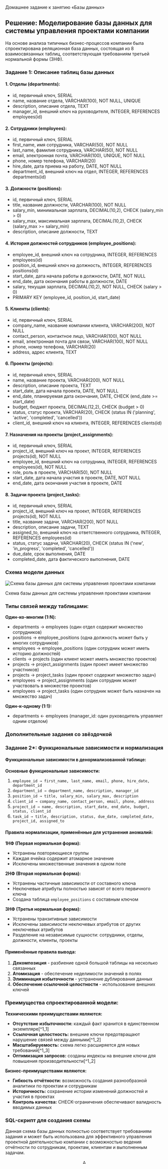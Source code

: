 Домашнее задание к занятию «Базы данных» 

## Решение: Моделирование базы данных для системы управления проектами компании

На основе анализа типичных бизнес-процессов компании была спроектирована реляционная база данных, состоящая из 8 взаимосвязанных таблиц, соответствующая требованиям третьей нормальной формы (3НФ).

### Задание 1: Описание таблиц базы данных

#### 1. Отделы (departments):

- id, первичный ключ, SERIAL
- name, название отдела, VARCHAR(100), NOT NULL, UNIQUE
- description, описание отдела, TEXT
- manager_id, внешний ключ на руководителя, INTEGER, REFERENCES employees(id)


#### 2. Сотрудники (employees):

- id, первичный ключ, SERIAL
- first_name, имя сотрудника, VARCHAR(50), NOT NULL
- last_name, фамилия сотрудника, VARCHAR(50), NOT NULL
- email, электронная почта, VARCHAR(100), UNIQUE, NOT NULL
- phone, номер телефона, VARCHAR(20)
- hire_date, дата приема на работу, DATE, NOT NULL
- department_id, внешний ключ на отдел, INTEGER, REFERENCES departments(id)


#### 3. Должности (positions):

- id, первичный ключ, SERIAL
- title, название должности, VARCHAR(100), NOT NULL
- salary_min, минимальная зарплата, DECIMAL(10,2), CHECK (salary_min > 0)
- salary_max, максимальная зарплата, DECIMAL(10,2), CHECK (salary_max >= salary_min)
- description, описание должности, TEXT


#### 4. История должностей сотрудников (employee_positions):

- employee_id, внешний ключ на сотрудника, INTEGER, REFERENCES employees(id)
- position_id, внешний ключ на должность, INTEGER, REFERENCES positions(id)
- start_date, дата начала работы в должности, DATE, NOT NULL
- end_date, дата окончания работы в должности, DATE
- salary, текущая зарплата, DECIMAL(10,2), NOT NULL, CHECK (salary > 0)
- PRIMARY KEY (employee_id, position_id, start_date)


#### 5. Клиенты (clients):

- id, первичный ключ, SERIAL
- company_name, название компании клиента, VARCHAR(200), NOT NULL
- contact_person, контактное лицо, VARCHAR(100), NOT NULL
- email, электронная почта для связи, VARCHAR(100), NOT NULL
- phone, номер телефона, VARCHAR(20)
- address, адрес клиента, TEXT


#### 6. Проекты (projects):

- id, первичный ключ, SERIAL
- name, название проекта, VARCHAR(200), NOT NULL
- description, описание проекта, TEXT
- start_date, дата начала проекта, DATE, NOT NULL
- end_date, планируемая дата окончания, DATE, CHECK (end_date >= start_date)
- budget, бюджет проекта, DECIMAL(12,2), CHECK (budget > 0)
- status, статус проекта, VARCHAR(20), CHECK (status IN ('planning', 'active', 'completed', 'cancelled'))
- client_id, внешний ключ на клиента, INTEGER, REFERENCES clients(id)


#### 7. Назначения на проекты (project_assignments):

- id, первичный ключ, SERIAL
- project_id, внешний ключ на проект, INTEGER, REFERENCES projects(id), NOT NULL
- employee_id, внешний ключ на сотрудника, INTEGER, REFERENCES employees(id), NOT NULL
- role, роль в проекте, VARCHAR(50), NOT NULL
- start_date, дата начала участия в проекте, DATE, NOT NULL
- end_date, дата окончания участия в проекте, DATE


#### 8. Задачи проекта (project_tasks):

- id, первичный ключ, SERIAL
- project_id, внешний ключ на проект, INTEGER, REFERENCES projects(id), NOT NULL
- title, название задачи, VARCHAR(200), NOT NULL
- description, описание задачи, TEXT
- assigned_to, внешний ключ на ответственного сотрудника, INTEGER, REFERENCES employees(id)
- status, статус задачи, VARCHAR(20), CHECK (status IN ('new', 'in_progress', 'completed', 'cancelled'))
- due_date, срок выполнения, DATE
- completed_date, дата фактического выполнения, DATE


### Схема модели данных

![Схема базы данных для системы управления проектами компании](https://ppl-ai-code-interpreter-files.s3.amazonaws.com/web/direct-files/ae78c5887fb448b3e7dde091630557b4/36d3eb8f-2c15-40f2-9bf1-77e4c9491afe/04d533a2.png)

Схема базы данных для системы управления проектами компании

### Типы связей между таблицами:

**Один-ко-многим (1:N):**

- departments → employees (один отдел содержит множество сотрудников)
- positions → employee_positions (одна должность может быть у многих сотрудников)
- employees → employee_positions (один сотрудник может иметь историю должностей)
- clients → projects (один клиент может иметь множество проектов)
- projects → project_assignments (один проект имеет множество участников)
- projects → project_tasks (один проект содержит множество задач)
- employees → project_assignments (один сотрудник может участвовать в множестве проектов)
- employees → project_tasks (один сотрудник может быть назначен на множество задач)

**Один-к-одному (1:1):**

- departments ← employees (manager_id: один руководитель управляет одним отделом)


### Дополнительные задания со звёздочкой

### Задание 2*: Функциональные зависимости и нормализация

#### Функциональные зависимости в денормализованной таблице:

**Основные функциональные зависимости:**

1. `employee_id → first_name, last_name, email, phone, hire_date, department_id`
2. `department_id → department_name, description, manager_id`
3. `position_id → title, salary_min, salary_max, description`
4. `client_id → company_name, contact_person, email, phone, address`
5. `project_id → name, description, start_date, end_date, budget, status, client_id`
6. `task_id → title, description, status, due_date, completed_date, project_id, assigned_to`

#### Правила нормализации, применённые для устранения аномалий:

**1НФ (Первая нормальная форма):**

- Устранены повторяющиеся группы
- Каждая ячейка содержит атомарное значение
- Исключены множественные значения в одном поле

**2НФ (Вторая нормальная форма):**

- Устранены частичные зависимости от составного ключа
- Неключевые атрибуты полностью зависят от всего первичного ключа
- Создана таблица `employee_positions` с составным ключом

**3НФ (Третья нормальная форма):**

- Устранены транзитивные зависимости
- Исключены зависимости неключевых атрибутов от других неключевых атрибутов
- Разделение на независимые сущности: сотрудники, отделы, должности, клиенты, проекты


#### Применённые правила вывода:

1. **Декомпозиция** - разбиение одной большой таблицы на несколько связанных
2. **Атомизация** - обеспечение неделимости значений в полях
3. **Элиминация избыточности** - устранение дублирования данных
4. **Обеспечение ссылочной целостности** - использование внешних ключей

### Преимущества спроектированной модели:

**Техническими преимуществами являются:**

- **Отсутствие избыточности:** каждый факт хранится в единственном экземпляре[^1_1]
- **Ссылочная целостность:** внешние ключи предотвращают нарушение связей между данными[^1_2]
- **Масштабируемость:** схема легко расширяется для новых требований[^1_3]
- **Оптимизация запросов:** созданы индексы на внешние ключи для повышения производительности[^1_2]

**Бизнес-преимуществами являются:**

- **Гибкость отчётности:** возможность создания разнообразной аналитики по проектам и сотрудникам
- **Историчность:** сохранение истории изменений должностей и участия в проектах
- **Контроль качества:** CHECK-ограничения обеспечивают валидность вводимых данных


### SQL-скрипт для создания схемы

Данная схема базы данных полностью соответствует требованиям задания и может быть использована для эффективного управления проектной деятельностью компании с возможностью ведения отчётности по сотрудникам, проектам, клиентам и выполненным задачам.
<span style="display:none">[^1_10][^1_11][^1_12][^1_13][^1_14][^1_15][^1_16][^1_17][^1_18][^1_19][^1_20][^1_21][^1_22][^1_23][^1_24][^1_25][^1_26][^1_27][^1_28][^1_29][^1_30][^1_31][^1_32][^1_33][^1_34][^1_35][^1_36][^1_37][^1_38][^1_39][^1_4][^1_40][^1_41][^1_42][^1_43][^1_44][^1_45][^1_46][^1_47][^1_48][^1_49][^1_5][^1_50][^1_51][^1_52][^1_53][^1_54][^1_55][^1_56][^1_57][^1_58][^1_59][^1_6][^1_60][^1_7][^1_8][^1_9]</span>

<div align="center">⁂</div>
